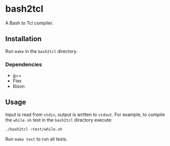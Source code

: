 # bash2tcl
A Bash to Tcl compiler.
## Installation
Run `make` in the `bash2tcl` directory.  
### Dependencies
* g++
* Flex
* Bison
## Usage
Input is read from `stdin`, output is written to `stdout`. For example, to compile the `while.sh` test in the `bash2tcl` directory execute:
```bash
./bash2tcl <test/while.sh
```
Run `make test` to run all tests.
